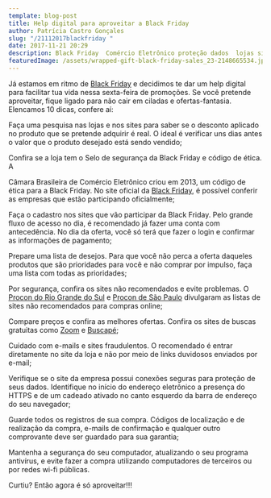 ```yaml
---
template: blog-post
title: Help digital para aproveitar a Black Friday
author: Patrícia Castro Gonçales
slug: "/21112017blackfriday "
date: 2017-11-21 20:29
description: Black Friday  Comércio Eletrônico proteção dados  lojas sites desconto
featuredImage: /assets/wrapped-gift-black-friday-sales_23-2148665534.jpg
---
```

<!--StartFragment-->

Já estamos em ritmo de [Black Friday](http://www.blackfriday.com.br/) e decidimos te dar um help digital para facilitar tua vida nessa sexta-feira de promoções. Se você pretende aproveitar, fique ligado para não cair em ciladas e ofertas-fantasia. Elencamos 10 dicas, confere aí:

Faça uma pesquisa nas lojas e nos sites para saber se o desconto aplicado no produto que se pretende adquirir é real. O ideal é verificar uns dias antes o valor que o produto desejado está sendo vendido;

Confira se a loja tem o Selo de segurança da Black Friday e código de ética. A

Câmara Brasileira de Comércio Eletrônico criou em 2013, um código de ética para a Black Friday. No site oficial da [Black Friday](http://www.blackfriday.com.br/), é possível conferir as empresas que estão participando oficialmente;

Faça o cadastro nos sites que vão participar da Black Friday. Pelo grande fluxo de acesso no dia, é recomendado já fazer uma conta com antecedência. No dia da oferta, você só terá que fazer o login e confirmar as informações de pagamento;

Prepare uma lista de desejos. Para que você não perca a oferta daqueles produtos que são prioridades para você e não comprar por impulso, faça uma lista com todas as prioridades;

Por segurança, confira os sites não recomendados e evite problemas. O [Procon do Rio Grande do Sul](http://www.procon.rs.gov.br/portal/index.php) e [Procon de São Paulo](http://www.procon.sp.gov.br/) divulgaram as listas de sites não recomendados para compras online;

Compare preços e confira as melhores ofertas. Confira os sites de buscas gratuitas como [Zoom](https://www.zoom.com.br/) e [Buscapé](https://www.buscape.com.br/);

Cuidado com e-mails e sites fraudulentos. O recomendado é entrar diretamente no site da loja e não por meio de links duvidosos enviados por e-mail;

Verifique se o site da empresa possui conexões seguras para proteção de seus dados. Identifique no início do endereço eletrônico a presença do HTTPS e de um cadeado ativado no canto esquerdo da barra de endereço do seu navegador;

Guarde todos os registros de sua compra. Códigos de localização e de realização da compra, e-mails de confirmação e qualquer outro comprovante deve ser guardado para sua garantia;

Mantenha a segurança do seu computador, atualizando o seu programa antivírus, e evite fazer a compra utilizando computadores de terceiros ou por redes wi-fi públicas.

Curtiu? Então agora é só aproveitar!!!

<!--EndFragment-->